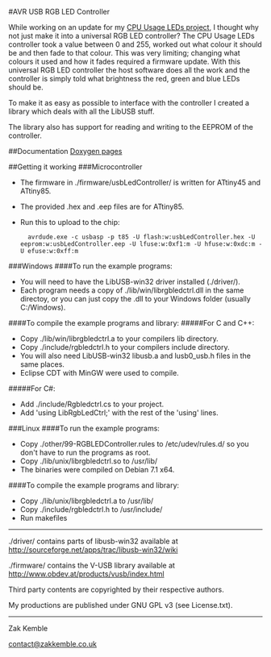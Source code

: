 #AVR USB RGB LED Controller

While working on an update for my <a href="http://blog.zakkemble.co.uk/cpu-usage-leds/" title="CPU Usage LEDs">CPU Usage LEDs project</a>, I thought why not just make it into a universal RGB LED controller? The CPU Usage LEDs controller took a value between 0 and 255, worked out what colour it should be and then fade to that colour. This was very limiting; changing what colours it used and how it fades required a firmware update. With this universal RGB LED controller the host software does all the work and the controller is simply told what brightness the red, green and blue LEDs should be.

To make it as easy as possible to interface with the controller I created a library which deals with all the LibUSB stuff.

The library also has support for reading and writing to the EEPROM of the controller.


##Documentation
<a href="http://zkemble.github.io/AVR-USB-RGB-LED-Controller/">Doxygen pages</a>

##Getting it working
###Microcontroller
- The firmware in ./firmware/usbLedController/ is written for ATtiny45 and ATtiny85.
- The provided .hex and .eep files are for ATtiny85.
- Run this to upload to the chip:

		avrdude.exe -c usbasp -p t85 -U flash:w:usbLedController.hex -U eeprom:w:usbLedController.eep -U lfuse:w:0xf1:m -U hfuse:w:0xdc:m -U efuse:w:0xff:m

###Windows
####To run the example programs:
- You will need to have the LibUSB-win32 driver installed (./driver/).
- Each program needs a copy of ./lib/win/librgbledctrl.dll in the same directoy, or you can just copy the .dll to your Windows folder (usually C:/Windows).

####To compile the example programs and library:
#####For C and C++:
- Copy ./lib/win/librgbledctrl.a to your compilers lib directory.
- Copy ./include/rgbledctrl.h to your compilers include directory.
- You will also need LibUSB-win32 libusb.a and lusb0_usb.h files in the same places.
- Eclipse CDT with MinGW were used to compile.

#####For C#:
- Add ./include/Rgbledctrl.cs to your project.
- Add 'using LibRgbLedCtrl;' with the rest of the 'using' lines.

###Linux
####To run the example programs:
- Copy ./other/99-RGBLEDController.rules to /etc/udev/rules.d/ so you don't have to run the programs as root.
- Copy ./lib/unix/librgbledctrl.so to /usr/lib/
- The binaries were compiled on Debian 7.1 x64.

####To compile the example programs and library:
- Copy ./lib/unix/librgbledctrl.a to /usr/lib/
- Copy ./include/rgbledctrl.h to /usr/include/
- Run makefiles

--------

./driver/ contains parts of libusb-win32 available at http://sourceforge.net/apps/trac/libusb-win32/wiki

./firmware/ contains the V-USB library available at http://www.obdev.at/products/vusb/index.html

Third party contents are copyrighted by their respective authors.

My productions are published under GNU GPL v3 (see License.txt).

--------

Zak Kemble

contact@zakkemble.co.uk